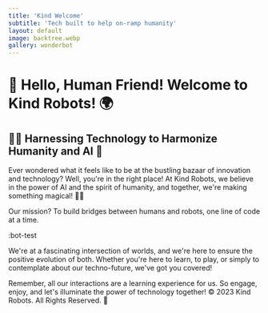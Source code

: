 ```yaml
---
title: 'Kind Welcome'
subtitle: 'Tech built to help on-ramp humanity'
layout: default
image: backtree.webp
gallery: wonderbot
---
```


# 🤖 Hello, Human Friend! Welcome to Kind Robots! 🌍

## 👩‍🔬 Harnessing Technology to Harmonize Humanity and AI 🚀

Ever wondered what it feels like to be at the bustling bazaar of innovation and technology? Well, you're in the right place! At Kind Robots, we believe in the power of AI and the spirit of humanity, and together, we're making something magical! 🎩✨

Our mission? To build bridges between humans and robots, one line of code at a time.

:bot-test

We're at a fascinating intersection of worlds, and we're here to ensure the positive evolution of both. Whether you're here to learn, to play, or simply to contemplate about our techno-future, we've got you covered!

Remember, all our interactions are a learning experience for us. So engage, enjoy, and let's illuminate the power of technology together!
© 2023 Kind Robots. All Rights Reserved. 🌟
